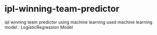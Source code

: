 # ipl-winning-team-predictor
ipl winning team predictor using machine learning
used machine learning model : LogisticRegression Model
